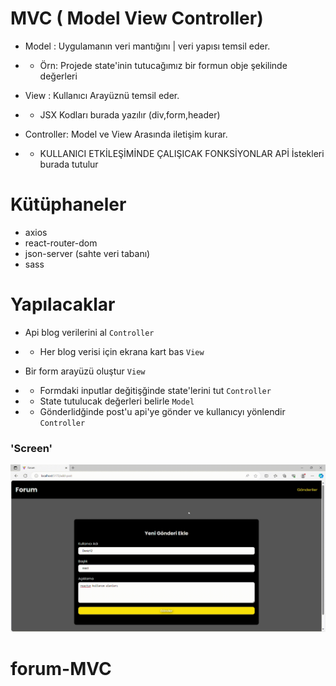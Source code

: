 # MVC ( Model View Controller)

- Model : Uygulamanın veri mantığını | veri yapısı temsil eder.
- - Örn: Projede state'inin tutucağımız bir formun obje şekilinde değerleri

- View : Kullanıcı Arayüznü temsil eder.
- - JSX Kodları burada yazılır (div,form,header)

- Controller: Model ve View Arasında iletişim kurar.
- - KULLANICI ETKİLEŞİMİNDE ÇALIŞICAK FONKSİYONLAR APİ İstekleri burada tutulur

# Kütüphaneler

- axios
- react-router-dom
- json-server (sahte veri tabanı)
- sass

# Yapılacaklar

- Api blog verilerini al `Controller`
- - Her blog verisi için ekrana kart bas `View`

- Bir form arayüzü oluştur `View`
- - Formdaki inputlar değitişğinde state'lerini tut `Controller`
- - State tutulucak değerleri belirle `Model`
- - Gönderlidğinde post'u api'ye gönder ve kullanıcyı yönlendir `Controller`

### 'Screen'

![](forum.gif)
# forum-MVC
